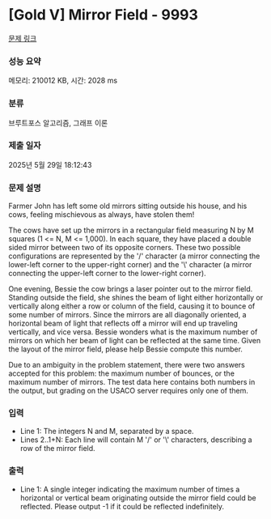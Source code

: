 # [Gold V] Mirror Field - 9993 

[문제 링크](https://www.acmicpc.net/problem/9993) 

### 성능 요약

메모리: 210012 KB, 시간: 2028 ms

### 분류

브루트포스 알고리즘, 그래프 이론

### 제출 일자

2025년 5월 29일 18:12:43

### 문제 설명

<p>Farmer John has left some old mirrors sitting outside his house, and his cows, feeling mischievous as always, have stolen them!</p>

<p>The cows have set up the mirrors in a rectangular field measuring N by M squares (1 <= N, M <= 1,000). In each square, they have placed a double sided mirror between two of its opposite corners. These two possible configurations are represented by the '/' character (a mirror connecting the lower-left corner to the upper-right corner) and the '\' character (a mirror connecting the upper-left corner to the lower-right corner).</p>

<p>One evening, Bessie the cow brings a laser pointer out to the mirror field. Standing outside the field, she shines the beam of light either horizontally or vertically along either a row or column of the field, causing it to bounce of some number of mirrors. Since the mirrors are all diagonally oriented, a horizontal beam of light that reflects off a mirror will end up traveling vertically, and vice versa. Bessie wonders what is the maximum number of mirrors on which her beam of light can be reflected at the same time. Given the layout of the mirror field, please help Bessie compute this number.</p>

<p>Due to an ambiguity in the problem statement, there were two answers accepted for this problem: the maximum number of bounces, or the maximum number of mirrors.  The test data here contains both numbers in the output, but grading on the USACO server requires only one of them.</p>

### 입력 

 <ul>
	<li>Line 1: The integers N and M, separated by a space.</li>
	<li>Lines 2..1+N: Each line will contain M '/' or '\' characters, describing a row of the mirror field.</li>
</ul>

### 출력 

 <ul>
	<li>Line 1: A single integer indicating the maximum number of times a horizontal or vertical beam originating outside the mirror field could be reflected. Please output -1 if it could be reflected indefinitely.</li>
</ul>

